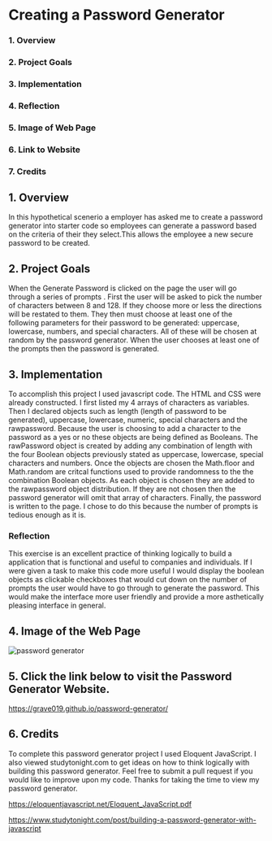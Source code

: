 # Creating a Password Generator

### 1. Overview

### 2. Project Goals

### 3. Implementation

### 4. Reflection

### 5. Image of Web Page

### 6. Link to Website

### 7. Credits

## 1. Overview

In this hypothetical scenerio a employer has asked me to create a password generator into starter code so employees can generate a password based on the criteria of their they select.This allows the employee a new secure password to be created.

## 2. Project Goals

When the Generate Password is clicked on the page the user will go through a series of prompts . First the user will be asked to pick the number of characters between 8 and 128. If they choose more or less the directions will be restated to them. They then must choose at least one of the following parameters for their password to be generated: uppercase, lowercase, numbers, and special characters. All of these will be chosen at random by the password generator. When the user chooses at least one of the prompts then the password is generated. 

## 3. Implementation

To accomplish this project I used javascript code. The HTML and CSS were already constructed. I first listed my 4 arrays of characters as variables. Then I declared objects such as length (length of password to be generated), uppercase, lowercase, numeric, special characters and the rawpassword. Because the user is choosing to add a character to the password as a yes or no these  objects are being defined as Booleans. The rawPassword object is created by adding any combination of length with the four Boolean objects previously stated as uppercase, lowercase, special characters and numbers. Once the objects are chosen the Math.floor and Math.random are critcal functions used to provide randomness to the the combination Boolean objects. As each object is chosen they are added to the rawpassword object distribution. If they are not chosen then the password generator will omit that array of characters. Finally, the password is written to the page. I chose to do this because the number of prompts is tedious enough as it is.

### Reflection

This exercise is an excellent practice of thinking logically to build a application that is functional and useful to companies and individuals. If I were given a task to make this code more useful I would display the boolean objects as clickable checkboxes that would cut down on the number of prompts the user would have to go through to generate the password. This would make the interface more user friendly and provide a more asthetically pleasing interface in general.

## 4. Image of the Web Page

![password generator](/password-generator/images/password-generator.png)

## 5. Click the link below to visit the Password Generator Website.

https://grave019.github.io/password-generator/

## 6. Credits 

To complete this password generator project I used Eloquent JavaScript. I also viewed studytonight.com to get ideas on how to think logically with building this password generator. Feel free to submit a pull request if you would like to improve upon my code. Thanks for taking the time to view my password generator.

https://eloquentjavascript.net/Eloquent_JavaScript.pdf

https://www.studytonight.com/post/building-a-password-generator-with-javascript